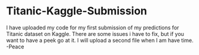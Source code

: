 # Titanic-Kaggle-Submission
I have uploaded my code for my first submission of my predictions for Titanic dataset on Kaggle. There are some issues i have to fix, but if you want to have a peek go at it. I will upload a second file when I am have time.
-Peace

